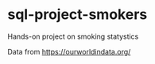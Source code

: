 # sql-project-smokers
Hands-on project on smoking statystics

Data from https://ourworldindata.org/
